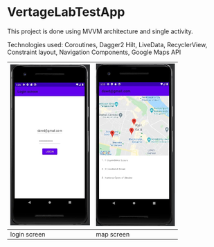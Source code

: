 # VertageLabTestApp

This project is done using MVVM architecture and single activity. 

Technologies used: Coroutines, Dagger2 Hilt, LiveData, RecyclerView, Constraint layout, Navigation Components, Google Maps API



![name1](readme/login.png) | ![name2](readme/map.png)
----------- | -------------
login screen | map screen 
